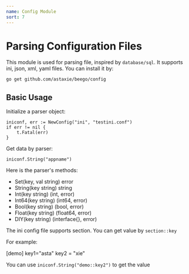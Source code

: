 ```yaml
---
name: Config Module
sort: 7
---
```


# Parsing Configuration Files

This module is used for parsing file, inspired by `database/sql`. It
supports ini, json, xml, yaml files. You can install it by:

	go get github.com/astaxie/beego/config
	
## Basic Usage

Initialize a parser object:

	iniconf, err := NewConfig("ini", "testini.conf")
	if err != nil {
		t.Fatal(err)
	}
	
Get data by parser:
	
	iniconf.String("appname")
	
Here is the parser's methods:

* Set(key, val string) error
* String(key string) string
* Int(key string) (int, error)
* Int64(key string) (int64, error)
* Bool(key string) (bool, error)
* Float(key string) (float64, error)
* DIY(key string) (interface{}, error)
	
The ini config file supports section. You can get value by `section::key`

For example:

  [demo]
  key1="asta"
  key2 = "xie"

You can use `iniconf.String("demo::key2")` to get the value
